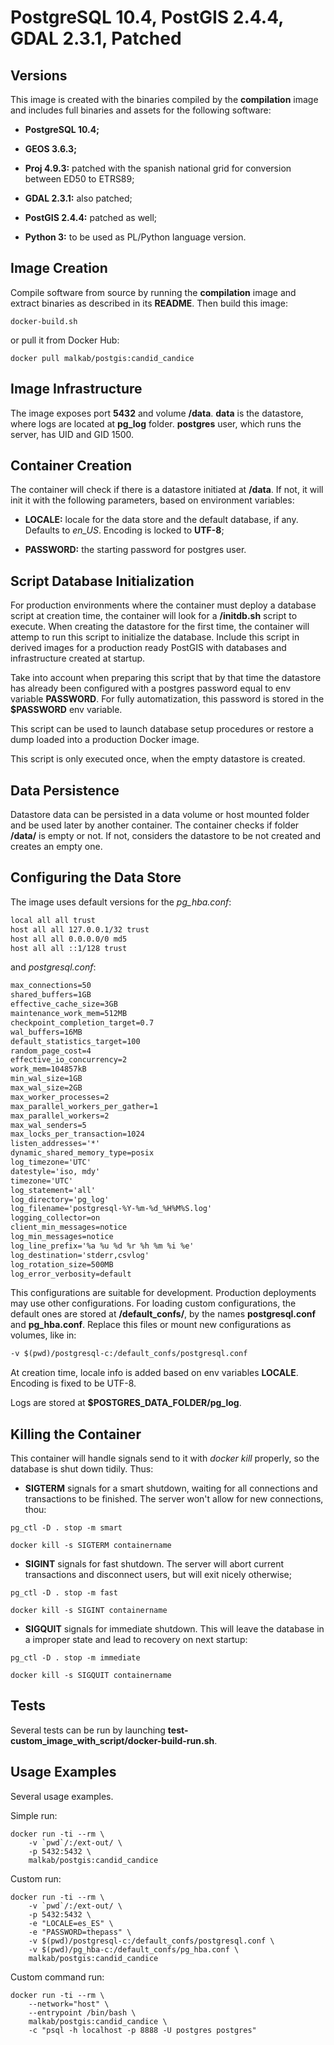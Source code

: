 # PostgreSQL 10.4, PostGIS 2.4.4, GDAL 2.3.1, Patched

## Versions

This image is created with the binaries compiled by the **compilation**
image and includes full binaries and assets for the following software:

- **PostgreSQL 10.4;**

- **GEOS 3.6.3;**

- **Proj 4.9.3:** patched with the spanish national grid for conversion
  between ED50 to ETRS89;

- **GDAL 2.3.1:** also patched;

- **PostGIS 2.4.4:** patched as well;

- **Python 3:** to be used as PL/Python language version.



## Image Creation

Compile software from source by running the **compilation** image and
extract binaries as described in its **README**. Then build this image:

```Shell
docker-build.sh
```

or pull it from Docker Hub:

```Shell
docker pull malkab/postgis:candid_candice
```



## Image Infrastructure

The image exposes port **5432** and volume **/data**. **data** is the
datastore, where logs are located at **pg_log** folder. **postgres**
user, which runs the server, has UID and GID 1500.



## Container Creation

The container will check if there is a datastore initiated at **/data**.
If not, it will init it with the following parameters, based on
environment variables:

- **LOCALE:** locale for the data store and the default database, if
  any. Defaults to _en_US_. Encoding is locked to **UTF-8**;

- **PASSWORD:** the starting password for postgres user.



## Script Database Initialization

For production environments where the container must deploy a database
script at creation time, the container will look for a **/initdb.sh**
script to execute. When creating the datastore for the first time, the
container will attemp to run this script to initialize the database.
Include this script in derived images for a production ready PostGIS
with databases and infrastructure created at startup.

Take into account when preparing this script that by that time the
datastore has already been configured with a postgres password equal to
env variable **PASSWORD**. For fully automatization, this password is
stored in the **$PASSWORD** env variable.

This script can be used to launch database setup procedures or restore a
dump loaded into a production Docker image.

This script is only executed once, when the empty datastore is created.



## Data Persistence

Datastore data can be persisted in a data volume or host mounted folder
and be used later by another container. The container checks if folder
**/data/** is empty or not. If not, considers the datastore to be not
created and creates an empty one.



## Configuring the Data Store

The image uses default versions for the _pg_hba.conf_:

```txt
local all all trust
host all all 127.0.0.1/32 trust
host all all 0.0.0.0/0 md5
host all all ::1/128 trust
```

and _postgresql.conf_:

```txt
max_connections=50
shared_buffers=1GB
effective_cache_size=3GB
maintenance_work_mem=512MB
checkpoint_completion_target=0.7
wal_buffers=16MB
default_statistics_target=100
random_page_cost=4
effective_io_concurrency=2
work_mem=104857kB
min_wal_size=1GB
max_wal_size=2GB
max_worker_processes=2
max_parallel_workers_per_gather=1
max_parallel_workers=2
max_wal_senders=5
max_locks_per_transaction=1024
listen_addresses='*'
dynamic_shared_memory_type=posix
log_timezone='UTC'
datestyle='iso, mdy'
timezone='UTC'
log_statement='all'
log_directory='pg_log'
log_filename='postgresql-%Y-%m-%d_%H%M%S.log'
logging_collector=on
client_min_messages=notice
log_min_messages=notice
log_line_prefix='%a %u %d %r %h %m %i %e'
log_destination='stderr,csvlog'
log_rotation_size=500MB
log_error_verbosity=default
```

This configurations are suitable for development. Production deployments
may use other configurations. For loading custom configurations, the
default ones are stored at **/default_confs/**, by the names
**postgresql.conf** and **pg_hba.conf**. Replace this files or mount new
configurations as volumes, like in:

```txt
-v $(pwd)/postgresql-c:/default_confs/postgresql.conf
```

At creation time, locale info is added based on env variables
**LOCALE**. Encoding is fixed to be UTF-8.

Logs are stored at **$POSTGRES_DATA_FOLDER/pg_log**.



## Killing the Container

This container will handle signals send to it with _docker kill_
properly, so the database is shut down tidily. Thus:

- **SIGTERM** signals for a smart shutdown, waiting for all connections
  and transactions to be finished. The server won't allow for new
  connections, thou:

```Shell
pg_ctl -D . stop -m smart

docker kill -s SIGTERM containername
```

- **SIGINT** signals for fast shutdown. The server will abort current
  transactions and disconnect users, but will exit nicely otherwise;

```Shell
pg_ctl -D . stop -m fast

docker kill -s SIGINT containername
```

- **SIGQUIT** signals for immediate shutdown. This will leave the
  database in a improper state and lead to recovery on next startup:

```Shell
pg_ctl -D . stop -m immediate

docker kill -s SIGQUIT containername
```



## Tests

Several tests can be run by launching
**test-custom_image_with_script/docker-build-run.sh**.



## Usage Examples

Several usage examples.

Simple run:

```Shell
docker run -ti --rm \
    -v `pwd`/:/ext-out/ \
    -p 5432:5432 \
    malkab/postgis:candid_candice
```

Custom run:

```Shell
docker run -ti --rm \
    -v `pwd`/:/ext-out/ \
    -p 5432:5432 \
    -e "LOCALE=es_ES" \
    -e "PASSWORD=thepass" \
    -v $(pwd)/postgresql-c:/default_confs/postgresql.conf \
    -v $(pwd)/pg_hba-c:/default_confs/pg_hba.conf \
    malkab/postgis:candid_candice
```

Custom command run:

```Shell
docker run -ti --rm \
    --network="host" \
    --entrypoint /bin/bash \
    malkab/postgis:candid_candice \
    -c "psql -h localhost -p 8888 -U postgres postgres"
```
